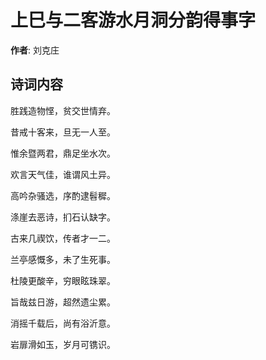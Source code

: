 # 上巳与二客游水月洞分韵得事字

**作者**: 刘克庄

## 诗词内容

胜践造物悭，贫交世情弃。

昔戒十客来，旦无一人至。

惟余暨两君，鼎足坐水次。

欢言天气佳，谁谓风土异。

高吟杂骚选，序酌逮髫穉。

涤崖去恶诗，扪石认缺字。

古来几禊饮，传者才一二。

兰亭感慨多，未了生死事。

杜陵更酸辛，穷眼眩珠翠。

旨哉兹日游，超然遗尘累。

消摇千载后，尚有浴沂意。

岩扉滑如玉，岁月可镌识。

